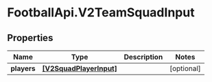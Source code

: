 # FootballApi.V2TeamSquadInput

## Properties
Name | Type | Description | Notes
------------ | ------------- | ------------- | -------------
**players** | [**[V2SquadPlayerInput]**](V2SquadPlayerInput.md) |  | [optional] 
